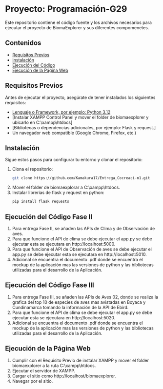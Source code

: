 # Proyecto: Programación-G29

Este repositorio contiene el código fuente y los archivos necesarios para ejecutar el proyecto de BiomaExplorer y sus diferentes compomenetes.

## Contenidos

- [Requisitos Previos](#requisitos-previos)
- [Instalación](#instalación)
- [Ejecución del Código](#ejecución-del-código)
- [Ejecución de la Página Web](#ejecución-de-la-página-web)


## Requisitos Previos

Antes de ejecutar el proyecto, asegúrate de tener instalados los siguientes requisitos:

- [Lenguaje o Framework, por ejemplo: Python 3.12](https://www.python.org/downloads/)
- [Instalar XAMPP Control Panel y mover el folder de biomaexplorer y ubicarlo en C:\xampp\htdocs]
- [Bibliotecas o dependencias adicionales, por ejemplo: Flask y request.]
- Un navegador web compatible (Google Chrome, Firefox, etc.)

## Instalación

Sigue estos pasos para configurar tu entorno y clonar el repositorio:

1. Clona el repositorio:
   ```bash
   git clone https://github.com/Kamakura17/Entrega_Cocreaci-n1.git
2. Mover el folder de biomaexplorar a C:\xampp\htdocs.
3. Instalar librerias de flask y request en python:
   ```bash
   pip install flask requests

## Ejecución del Código Fase II
1. Para entrega Fase II, se añaden las APIs de Clima y de Observación de aves.
2. Para que funcione el API de clima se debe ejecutar el app.py se debe ejecutar esta se ejecutara en http://localhost:5000.
3. Para que funcione el API de Observación de aves se debe ejecutar el app.py se debe ejecutar esta se ejecutara en http://localhost:5010.
4. Adicional se encuentra el documento .pdf donde se encuentra el mockup de la aplicación mas las versiones de python y las bibliotecas utilizadas para el desarrollo de la Aplicación.

## Ejecución del Código Fase III
1. Para entrega Fase III, se añaden las APIs de Aves 02, donde se realiza la grafica del top 10 de especies de aves mas avistadas en Boyaca y Cundinamarca tomando la información de la API de Ebird.
2. Para que funcione el API de clima se debe ejecutar el app.py se debe ejecutar esta se ejecutara en http://localhost:5020.
3. Adicional se encuentra el documento .pdf donde se encuentra el mockup de la aplicación mas las versiones de python y las bibliotecas utilizadas para el desarrollo de la Aplicación.

## Ejecución de la Página Web
1. Cumplir con el Requisito Previo de instalar XAMPP y mover el folder biomaexplorer a la ruta C:\xampp\htdocs.
2. Ejecutar el servidor de XAMPP.
3. Cargar el sitio como http://localhost/biomaexplorer.
4. Navegar por el sitio.

